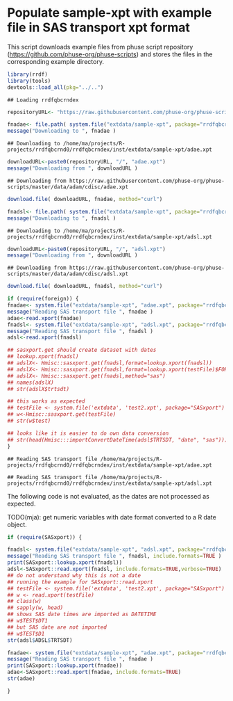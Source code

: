 Populate sample-xpt with example file in SAS transport xpt format
=================================================================

This script downloads example files from phuse script repository (<https://github.com/phuse-org/phuse-scripts>) and stores the files in the corresponding example directory.

``` r
library(rrdf)
library(tools)
devtools::load_all(pkg="../..")
```

    ## Loading rrdfqbcrndex

``` r
repositoryURL<- "https://raw.githubusercontent.com/phuse-org/phuse-scripts/master/data/adam/cdisc"

fnadae<- file.path( system.file("extdata/sample-xpt", package="rrdfqbcrndex"), "adae.xpt" )
message("Downloading to ", fnadae )
```

    ## Downloading to /home/ma/projects/R-projects/rrdfqbcrnd0/rrdfqbcrndex/inst/extdata/sample-xpt/adae.xpt

``` r
downloadURL<-paste0(repositoryURL, "/", "adae.xpt")
message("Downloading from ", downloadURL )
```

    ## Downloading from https://raw.githubusercontent.com/phuse-org/phuse-scripts/master/data/adam/cdisc/adae.xpt

``` r
download.file( downloadURL, fnadae, method="curl")

fnadsl<- file.path( system.file("extdata/sample-xpt", package="rrdfqbcrndex"), "adsl.xpt" )
message("Downloading to ", fnadsl )
```

    ## Downloading to /home/ma/projects/R-projects/rrdfqbcrnd0/rrdfqbcrndex/inst/extdata/sample-xpt/adsl.xpt

``` r
downloadURL<-paste0(repositoryURL, "/", "adsl.xpt")
message("Downloading from ", downloadURL )
```

    ## Downloading from https://raw.githubusercontent.com/phuse-org/phuse-scripts/master/data/adam/cdisc/adsl.xpt

``` r
download.file( downloadURL, fnadsl, method="curl")
```

``` r
if (require(foreign)) {
fnadae<- system.file("extdata/sample-xpt", "adae.xpt", package="rrdfqbcrndex")
message("Reading SAS transport file ", fnadae )
adae<-read.xport(fnadae)
fnadsl<- system.file("extdata/sample-xpt", "adsl.xpt", package="rrdfqbcrndex")
message("Reading SAS transport file ", fnadsl )
adsl<-read.xport(fnadsl)

## sasxport.get should create dataset with dates
## lookup.xport(fnadsl)
## adslX<- Hmisc::sasxport.get(fnadsl,format=lookup.xport(fnadsl))
## adslX<- Hmisc::sasxport.get(fnadsl,format=lookup.xport(testFile)$FORMAT)
## adslX<- Hmisc::sasxport.get(fnadsl,method="sas")
## names(adslX)
## str(adslX$trtsdt)

## this works as expected
## testFile <- system.file('extdata', 'test2.xpt', package="SASxport")
## w<-Hmisc::sasxport.get(testFile)
## str(w$test)

## looks like it is easier to do own data conversion
## str(head(Hmisc:::importConvertDateTime(adsl$TRTSDT, "date", "sas")))
}
```

    ## Reading SAS transport file /home/ma/projects/R-projects/rrdfqbcrnd0/rrdfqbcrndex/inst/extdata/sample-xpt/adae.xpt

    ## Reading SAS transport file /home/ma/projects/R-projects/rrdfqbcrnd0/rrdfqbcrndex/inst/extdata/sample-xpt/adsl.xpt

The following code is not evaluated, as the dates are not processed as expected.

TODO(mja): get numeric variables with date format converted to a R date object.

``` r
if (require(SASxport)) {

fnadsl<- system.file("extdata/sample-xpt", "adsl.xpt", package="rrdfqbcrndex")
message("Reading SAS transport file ", fnadsl, include.formats=TRUE )
print(SASxport::lookup.xport(fnadsl))
adsl<-SASxport::read.xport(fnadsl, include.formats=TRUE,verbose=TRUE)
## do not understand why this is not a date
## running the example for SASxport::read.xport
## testFile <- system.file('extdata', 'test2.xpt', package="SASxport")
## w <- read.xport(testFile)
## class(w)
## sapply(w, head)
## shows SAS date times are imported as DATETIME
## w$TEST$DT1
## but SAS date are not imported
## w$TEST$D1
str(adsl$ADSL$TRTSDT)

fnadae<- system.file("extdata/sample-xpt", "adae.xpt", package="rrdfqbcrndex")
message("Reading SAS transport file ", fnadae )
print(SASxport::lookup.xport(fnadae))
adae<-SASxport::read.xport(fnadae, include.formats=TRUE)
str(adae)

}
```

